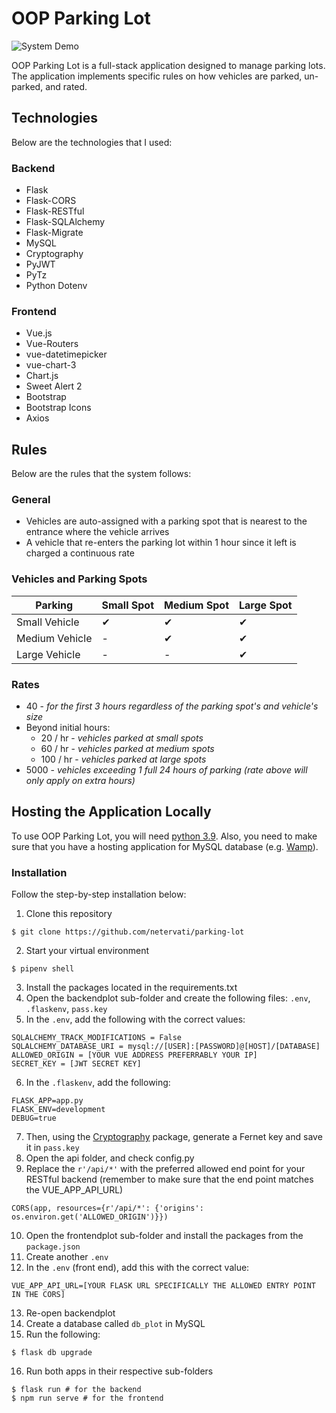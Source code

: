 # OOP Parking Lot
![System Demo](https://raw.githubusercontent.com/netervati/parking-lot/main/demo/demo.gif)

OOP Parking Lot is a full-stack application designed to manage parking lots. The application implements specific rules on how vehicles are parked, un-parked, and rated. 

## Technologies
Below are the technologies that I used:

### Backend
- Flask
- Flask-CORS
- Flask-RESTful
- Flask-SQLAlchemy
- Flask-Migrate
- MySQL
- Cryptography
- PyJWT
- PyTz
- Python Dotenv

### Frontend
- Vue.js
- Vue-Routers
- vue-datetimepicker
- vue-chart-3
- Chart.js
- Sweet Alert 2
- Bootstrap
- Bootstrap Icons
- Axios

## Rules
Below are the rules that the system follows:

### General
- Vehicles are auto-assigned with a parking spot that is nearest to the entrance where the vehicle arrives
- A vehicle that re-enters the parking lot within 1 hour since it left is charged a continuous rate

### Vehicles and Parking Spots
Parking | Small Spot | Medium Spot | Large Spot |
--- | --- | --- | --- |
Small Vehicle | ✔ | ✔ | ✔ |
Medium Vehicle | - | ✔ | ✔ |
Large Vehicle | - | - | ✔ |

### Rates
- 40 - *for the first 3 hours regardless of the parking spot's and vehicle's size*
- Beyond initial hours:
	- 20 / hr - *vehicles parked at small spots*
	- 60 / hr - *vehicles parked at medium spots*
	- 100 / hr - *vehicles parked at large spots*
- 5000 - *vehicles exceeding 1 full 24 hours of parking (rate above will only apply on extra hours)*

## Hosting the Application Locally
To use OOP Parking Lot, you will need [python 3.9](https://www.python.org/downloads/release/python-390/). Also, you need to make sure that you have a hosting application for MySQL database (e.g. [Wamp](https://www.wampserver.com/en/)).
### Installation
Follow the step-by-step installation below:
1. Clone this repository
```
$ git clone https://github.com/netervati/parking-lot
```
2. Start your virtual environment
```
$ pipenv shell
```
3. Install the packages located in the requirements.txt
4. Open the backendplot sub-folder and create the following files: ```.env```, ```.flaskenv```, ```pass.key```
5. In the ```.env```, add the following with the correct values:
```
SQLALCHEMY_TRACK_MODIFICATIONS = False
SQLALCHEMY_DATABASE_URI = mysql://[USER]:[PASSWORD]@[HOST]/[DATABASE]
ALLOWED_ORIGIN = [YOUR VUE ADDRESS PREFERRABLY YOUR IP]
SECRET_KEY = [JWT SECRET KEY]
```
6. In the ```.flaskenv```, add the following:
```
FLASK_APP=app.py
FLASK_ENV=development
DEBUG=true
```
7. Then, using the  [Cryptography](https://www.geeksforgeeks.org/fernet-symmetric-encryption-using-cryptography-module-in-python/#:~:text=Python%20supports%20a%20cryptography%20package,encrypt%20and%20decrypt%20methods%20respectively.) package, generate a Fernet key and save it in ```pass.key```
8. Open the api folder, and check config.py
9. Replace the ```r'/api/*'``` with the preferred allowed end point for your RESTful backend (remember to make sure that the end point matches the VUE_APP_API_URL)
```
CORS(app, resources={r'/api/*': {'origins': os.environ.get('ALLOWED_ORIGIN')}})
```
10. Open the frontendplot sub-folder and install the packages from the ```package.json```
11. Create another ```.env```
12. In the ```.env``` (front end),  add this with the correct value:
```
VUE_APP_API_URL=[YOUR FLASK URL SPECIFICALLY THE ALLOWED ENTRY POINT IN THE CORS]
```
13. Re-open backendplot
14. Create a database called ```db_plot``` in MySQL
15. Run the following:
```
$ flask db upgrade
```
16. Run both apps in their respective sub-folders
```
$ flask run # for the backend
$ npm run serve # for the frontend
```